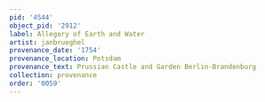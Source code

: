 ```yaml
---
pid: '4544'
object_pid: '2912'
label: Allegory of Earth and Water
artist: janbrueghel
provenance_date: '1754'
provenance_location: Potsdam
provenance_text: Prussian Castle and Garden Berlin-Brandenburg
collection: provenance
order: '0059'
---
```

